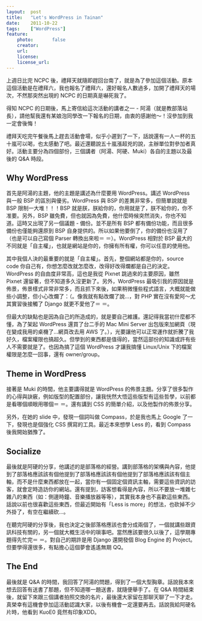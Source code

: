 ```yaml
---
layout:  post
title:   "Let's WordPress in Tainan"
date:    2011-10-22
tags:    ["WordPress"]
feature:
    photo:       false
    creator:     
    url:         
    license:     
    license_url: 
---
```


上週日比完 NCPC 後，禮拜天就隨即趕回台南了，就是為了參加這個活動。原本這個活動是在禮拜六，我也報名了禮拜六，還好報名人數過多，加開了禮拜天的場次，不然那突然出現的 NCPC 的日期真是嚇死我了。

得知 NCPC 的日期後，馬上寄信給這次活動的講者之一 - 阿湯（就是教部落站長），請他幫我還有某娘泡同學改一下報名的日期，由衷的感謝他～！沒參加到我一定會後悔！

禮拜天吃完午餐後馬上趕去活動會場，似乎小遲到了一下，話說還有一人一杯的五十嵐可以喝，也太感動了吧。最近還聽說五十嵐漲超兇的說，主辦單位對參加者真好。活動主要分為四個部份，三個講者（阿湯、阿硬、Muki）各自的主題以及最後的 Q&A 時段。

## Why WordPress

首先是阿湯的主題，他的主題是講述為什麼要用 WordPress。講述 WordPress 與一般 BSP 的區別與優劣。WordPress 與 BSP 的差異非常多，但簡單說就是 BSP 限制一大堆！！！BSP 就是朕，朕給你的，你用就是了，朕不給你的，你不准要。另外，BSP 雖免費，但也就因為免費，他什麼時候突然消失，你也不知道。這時又出現了另一個議題 - 備份。並不是所有 BSP 都有備份功能，而且很多備份也僅能夠還原到 BSP 自身提供的。所以如果他要倒了，你的備份也沒用了（也是可以自己寫個 Parser 轉換出來啦＝ ＝）。WordPress 相對於 BSP 最大的不同就是「自主權」，也就是網站是你的，你擁有所有權，你可以任意的使用他。

其中我個人決的最重要的就是「自主權」。首先，整個網站都是你的，source code 你自己有，你想怎麼改就怎麼改，改得好改得爛都是自己的決定。WordPress 的自由度非常高，這也是我從 Pixnet 跳過來的主要原因，雖然 Pixnet 還留著，但不知道多久沒更新了。另外，WordPress 最吸引我的原因就是佈景，佈景樣式非常非常多，而且抓下來後，如果稍微懂些程式語言，大概就能做些小調整，但小心改爛了：（。像我就有點改爛了說...，對 PHP 實在沒有愛阿～尤其實習後接觸了 Django 就更不愛他了＝ ＝。

但最大的缺點也是因為自己的所造成的，就是要自己維護。還記得我當初什麼都不懂，為了架起 WordPress 還買了台二手的 Mac Mini Server 出包版來加網頁（現在變成我用的桌機了...網頁改去用 AWS 了。），光要讓他可以正常運作就折騰了我好久，檔案權限也搞超久。但學到的東西都是值得的，當然這部份的知識或許有些人不需要就是了。也因為搞了這個 WordPress 才讓我搞懂 Linux/Unix 下的檔案權限是怎麼一回事，還有 owner/group。

## Theme in WordPress

接著是 Muki 的時間，他主要講得就是 WordPress 的佈景主題。分享了很多製作的心得與訣竅，例如版型的配置部份，讓我恍然大悟這些版型有這些哲學，以前都是看哪個順眼用哪個＝ ＝。還有講到 CSS 的簡單介紹，以及他製作的佈景分享。

另外，在她的 slide 中，發現一個詞叫做 Compass，於是我也馬上 Google 了一下，發現也是個強化 CSS 撰寫的工具。最近本來想學 Less 的，看到 Compass 後我開始猶豫了。

## Socialize

最後就是阿硬的分享，他講述的是部落格的經營。講到部落格的架構與內容，他提到了部落格應該該有個他提到了部落格應該該有個他提到了部落格應該該有個主軸，而不是什麼東西都放在一起，當你有一個固定個資訊主軸，需要這些資訊的訪客，就會定時造訪你的網站。還有提到，訪客想看得是內容，所以不要放一堆雜七雜八的東西（如：側邊時鐘、音樂播放器等等），其實我本身也不喜歡這些東西。話說以前也很喜歡這些東西，但最近開始有「Less is more」的想法，也砍掉不少外掛了，有空在繼續砍...。

在聽完阿硬的分享後，我也決定之後部落格應該也會分成兩個了，一個就講些跟資訊科技有關的，另一個就大概生活中的瑣事吧。當然應該要很久以後了，這學期專題得先忙完＝ ＝。對自己的期許是用 Django 還開發個 Blog Engine 的 Project。但要學得還很多，有點擔心這個夢會遙遙無期 QQ。

## The End

最後就是 Q&A 的時間，我回答了阿湯的問題，得到了一個大型胸章。話說我本來想去回答有送書了那題，但不知道哪一題送書，就隨便舉手了。在 Q&A 時間結束後，就留下來跟三個講者拍照交換的名片，最後還大家留在那聊天聊了一下才走。真榮幸有這機會參加這活動認識大家，以後有機會一定還要再去。話說我給阿硬名片時，他看到 KuoE0 竟然有印象XDD。
